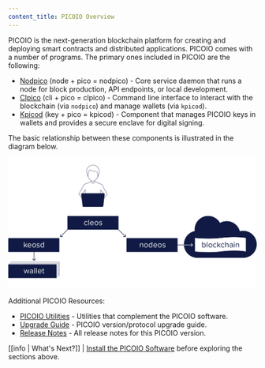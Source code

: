 ```yaml
---
content_title: PICOIO Overview
---
```


PICOIO is the next-generation blockchain platform for creating and deploying smart contracts and distributed applications. PICOIO comes with a number of programs. The primary ones included in PICOIO are the following:

* [Nodpico](01_nodpico/index.md) (node + pico = nodpico)  - Core service daemon that runs a node for block production, API endpoints, or local development.
* [Clpico](02_clpico/index.md) (cli + pico = clpico) - Command line interface to interact with the blockchain (via `nodpico`) and manage wallets (via `kpicod`).
* [Kpicod](03_kpicod/index.md) (key + pico = kpicod) - Component that manages PICOIO keys in wallets and provides a secure enclave for digital signing.

The basic relationship between these components is illustrated in the diagram below.

![PICOIO components](picoio_components.png)

Additional PICOIO Resources:
* [PICOIO Utilities](10_utilities/index.md) - Utilities that complement the PICOIO software.
* [Upgrade Guide](20_upgrade-guide/index.md) - PICOIO version/protocol upgrade guide.
* [Release Notes](30_release-notes/index.md) - All release notes for this PICOIO version.

[[info | What's Next?]]
| [Install the PICOIO Software](00_install/index.md) before exploring the sections above.
